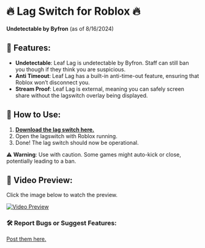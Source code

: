 # 🔥 Lag Switch for Roblox 🔥

**Undetectable by Byfron** (as of 8/16/2024)  

## 🚀 Features:
- **Undetectable**: Leaf Lag is undetectable by Byfron. Staff can still ban you though if they think you are suspicious.
- **Anti Timeout**: Leaf Lag has a built-in anti-time-out feature, ensuring that Roblox won’t disconnect you.
- **Stream Proof**: Leaf Lag is external, meaning you can safely screen share without the lagswitch overlay being displayed.

## 📖 How to Use:
1. **[Download the lag switch here.](https://github.com/SquareszLeaf/Leaf-LagSwitch/releases)**
2. Open the lagswitch with Roblox running.
3. Done! The lag switch should now be operational.

⚠️ **Warning**: Use with caution. Some games might auto-kick or close, potentially leading to a ban.

## 🎥 Video Preview:
Click the image below to watch the preview.

[![Video Preview](https://github.com/LEAVEMEALONEHITHUB/NRQWO43XNF2GG2DMN5QWIZLS/assets/171099505/ee7fcfd4-dea0-4ff9-8b81-b0921c329182)](https://streamable.com/ucklgz)

### 🛠️ Report Bugs or Suggest Features:
[Post them here.](https://github.com/SquareszLeaf/Leaf-LagSwitch/issues)
